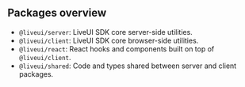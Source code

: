 ## Packages overview
- `@liveui/server`: LiveUI SDK core server-side utilities.
- `@liveui/client`: LiveUI SDK core browser-side utilities.
- `@liveui/react`: React hooks and components built on top of `@liveui/client`.
- `@liveui/shared`: Code and types shared between server and client packages.